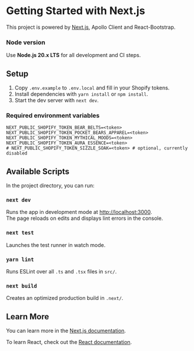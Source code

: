# Getting Started with Next.js

This project is powered by [Next.js](https://nextjs.org/), Apollo Client and React-Bootstrap.

### Node version

Use **Node.js 20.x LTS** for all development and CI steps.

## Setup

1. Copy `.env.example` to `.env.local` and fill in your Shopify tokens.
2. Install dependencies with `yarn install` or `npm install`.
3. Start the dev server with `next dev`.

### Required environment variables

```
NEXT_PUBLIC_SHOPIFY_TOKEN_BEAR_BELTS=<token>
NEXT_PUBLIC_SHOPIFY_TOKEN_POCKET_BEARS_APPAREL=<token>
NEXT_PUBLIC_SHOPIFY_TOKEN_MYTHICAL_MOODS=<token>
NEXT_PUBLIC_SHOPIFY_TOKEN_AURA_ESSENCE=<token>
# NEXT_PUBLIC_SHOPIFY_TOKEN_SIZZLE_SOAK=<token> # optional, currently disabled
```

## Available Scripts

In the project directory, you can run:

### `next dev`

Runs the app in development mode at [http://localhost:3000](http://localhost:3000).\
The page reloads on edits and displays lint errors in the console.

### `next test`

Launches the test runner in watch mode.

### `yarn lint`

Runs ESLint over all `.ts` and `.tsx` files in `src/`.

### `next build`

Creates an optimized production build in `.next/`.


## Learn More

You can learn more in the [Next.js documentation](https://nextjs.org/docs).

To learn React, check out the [React documentation](https://reactjs.org/).
